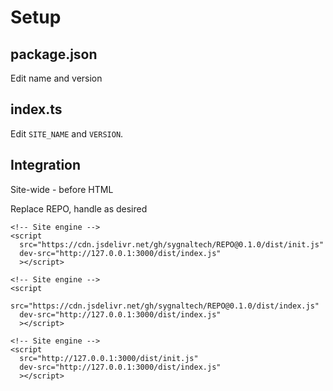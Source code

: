 # Setup

## package.json

Edit name and version

## index.ts

Edit `SITE_NAME` and `VERSION`. 


## Integration

Site-wide - before HTML

Replace REPO, handle as desired

```
<!-- Site engine -->
<script 
  src="https://cdn.jsdelivr.net/gh/sygnaltech/REPO@0.1.0/dist/init.js" 
  dev-src="http://127.0.0.1:3000/dist/index.js"
  ></script>
```

```
<!-- Site engine -->
<script 
  src="https://cdn.jsdelivr.net/gh/sygnaltech/REPO@0.1.0/dist/index.js" 
  dev-src="http://127.0.0.1:3000/dist/index.js"
  ></script>
```

```
<!-- Site engine -->
<script 
  src="http://127.0.0.1:3000/dist/init.js" 
  dev-src="http://127.0.0.1:3000/dist/index.js"
  ></script>
```